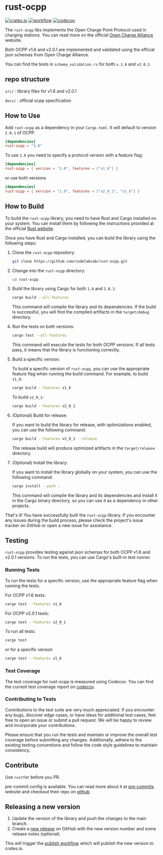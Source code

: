 # rust-ocpp

[![crates.io](https://img.shields.io/crates/v/rust-ocpp.svg)](https://crates.io/crates/rust-ocpp)
[![workflow](https://img.shields.io/github/actions/workflow/status/codelabsab/rust-ocpp/rust.yml)](https://github.com/codelabsab/rust-ocpp/actions)
[![codecov](https://codecov.io/gh/codelabsab/rust-ocpp/branch/main/graph/badge.svg?token=23C458RC3S)](https://codecov.io/gh/codelabsab/rust-ocpp)

The `rust-ocpp` libs implements the Open Charge Point Protocol
used in charging stations. You can read more on the official [Open Charge Alliance](https://www.openchargealliance.org/) website.

Both OCPP v1.6 and v2.0.1 are implemented and validated using the official json schemas from Open Charge Alliance.

You can find the tests in `schema_validation.rs` for both `v.1.6` and `v2.0.1`

## repo structure

`src/` : library files for v1.6 and v2.0.1

`docs/` : official ocpp specification

## How to Use

Add `rust-ocpp` as a dependency in your `Cargo.toml`. It will default to version `2.0.1` of OCPP.

```toml
[dependencies]
rust-ocpp = "3.0"
```

To use `1.6` you need to specify a protocol version with a feature flag:

```toml
[dependencies]
rust-ocpp = { version = "1.0", features = ["v1_6"] }
```

or use both versions

```toml
[dependencies]
rust-ocpp = { version = "1.0", features = ["v2_0_1", "v1_6"] }
```

## How to Build

To build the `rust-ocpp` library, you need to have Rust and Cargo installed on your system. You can install them by
following the instructions provided at the official [Rust website](https://www.rust-lang.org/tools/install).

Once you have Rust and Cargo installed, you can build the library using the following steps:

1. Clone the `rust-ocpp` repository:

   ```bash
   git clone https://github.com/codelabsab/rust-ocpp.git
   ```

2. Change into the `rust-ocpp` directory:

   ```bash
   cd rust-ocpp
   ```

3. Build the library using Cargo for both `1.6` and `2.0.1`:

   ```bash
   cargo build --all-features
   ```

   This command will compile the library and its dependencies. If the build is successful, you will find the compiled
   artifacts in the `target/debug` directory.

4. Run the tests on both versions:

   ```bash
   cargo test --all-features

   ```

   This command will execute the tests for both OCPP versions. If all tests pass, it means that the library is
   functioning correctly.

5. Build a specific version:

   To build a specific version of `rust-ocpp`, you can use the appropriate feature flag when running the build command.
   For example, to build `v1_6`:

   ```bash
   cargo build --features v1_6
   ```

   To build `v2_0_1`:

   ```bash
   cargo build --features v2_0_1
   ```

6. (Optional) Build for release:

   If you want to build the library for release, with optimizations enabled, you can use the following command:

   ```bash
   cargo build --features v2_0_1 --release
   ```

   The release build will produce optimized artifacts in the `target/release` directory.

7. (Optional) Install the library:

   If you want to install the library globally on your system, you can use the following command:

   ```bash
   cargo install --path .
   ```

   This command will compile the library and its dependencies and install it in the Cargo binary directory, so you can
   use it as a dependency in other projects.

That's it! You have successfully built the `rust-ocpp` library. If you encounter any issues during the build process,
please check the project's issue tracker on GitHub or open a new issue for assistance.

## Testing

`rust-ocpp` provides testing against json schemas for both OCPP v1.6 and v2.0.1 versions. To run the tests, you can use
Cargo's built-in test runner.

### Running Tests

To run the tests for a specific version, use the appropriate feature flag when running the tests.

For OCPP v1.6 tests:

```bash
cargo test --features v1_6
```

For OCPP v2.0.1 tests:

```bash
cargo test --features v2_0_1
```

To run all tests:

```bash
cargo test
```

or for a specific version

```bash
cargo test --features v1_6
```

### Test Coverage

The test coverage for rust-ocpp is measured using Codecov. You can find the current test coverage report
on [codecov](https://codecov.io/gh/codelabsab/rust-ocpp).

### Contributing to Tests

Contributions to the test suite are very much appreciated. If you encounter any bugs, discover edge cases, or have ideas
for
additional test cases, feel free to open an issue or submit a pull request.
We will be happy to review and incorporate your contributions.

Please ensure that you run the tests and maintain or improve the overall test coverage before submitting any changes.
Additionally, adhere to the existing testing conventions and follow the code style guidelines to maintain consistency.

## Contribute

Use `rustfmt` before you PR.

pre-commit config is available. You can read more about it at [pre-commits](https://pre-commit.com) website and checkout their repo on [github](https://github.com/pre-commit/pre-commit)

## Releasing a new version
1. Update the version of the library and push the changes to the main branch.
2. Create a [new release](https://github.com/codelabsab/rust-ocpp/releases/new) on GitHub with the new version number and some release notes (optional).

This will trigger the [publish workflow](./.github/workflows/publish.yml) which will publish the new version to crates.io.
